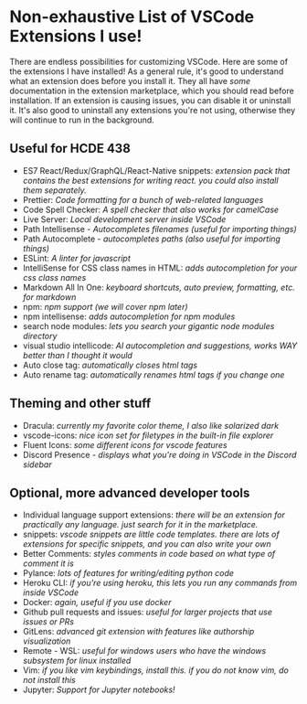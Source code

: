 # Non-exhaustive List of VSCode Extensions I use!

There are endless possibilities for customizing VSCode. Here are some of the
extensions I have installed! As a general rule, it's good to understand what an
extension does before you install it. They all have _some_ documentation in the
extension marketplace, which you should read before installation. If an
extension is causing issues, you can disable it or uninstall it. It's also good
to uninstall any extensions you're not using, otherwise they will continue to
run in the background.

## Useful for HCDE 438

- ES7 React/Redux/GraphQL/React-Native snippets: _extension pack that contains
  the best extensions for writing react. you could also install them
  separately._
- Prettier: _Code formatting for a bunch of web-related languages_
- Code Spell Checker: _A spell checker that also works for camelCase_
- Live Server: _Local development server inside VSCode_
- Path Intellisense - _Autocompletes filenames (useful for importing things)_
- Path Autocomplete - _autocompletes paths (also useful for importing things)_
- ESLint: _A linter for javascript_
- IntelliSense for CSS class names in HTML: _adds autocompletion for your css
  class names_
- Markdown All In One: _keyboard shortcuts, auto preview, formatting, etc. for
  markdown_
- npm: _npm support (we will cover npm later)_
- npm intellisense: _adds autocompletion for npm modules_
- search node modules: _lets you search your gigantic node modules directory_
- visual studio intellicode: _AI autocompletion and suggestions, works WAY
  better than I thought it would_
- Auto close tag: _automatically closes html tags_
- Auto rename tag: _automatically renames html tags if you change one_

## Theming and other stuff

- Dracula: _currently my favorite color theme, I also like solarized dark_
- vscode-icons: _nice icon set for filetypes in the built-in file explorer_
- Fluent Icons: _some different icons for vscode features_
- Discord Presence - _displays what you're doing in VSCode in the Discord
  sidebar_

## Optional, more advanced developer tools

- Individual language support extensions: _there will be an extension for
  practically any language. just search for it in the marketplace._
- snippets: _vscode snippets are little code templates. there are lots of
  extensions for specific snippets, and you can also write your own_
- Better Comments: _styles comments in code based on what type of comment it is_
- Pylance: _lots of features for writing/editing python code_
- Heroku CLI: _if you're using heroku, this lets you run any commands from
  inside VSCode_
- Docker: _again, useful if you use docker_
- Github pull requests and issues: _useful for larger projects that use issues
  or PRs_
- GitLens: _advanced git extension with features like authorship visualization_
- Remote - WSL: _useful for windows users who have the windows subsystem for
  linux installed_
- Vim: _if you like vim keybindings, install this. if you do not know vim, do
  not install this_
- Jupyter: _Support for Jupyter notebooks!_
